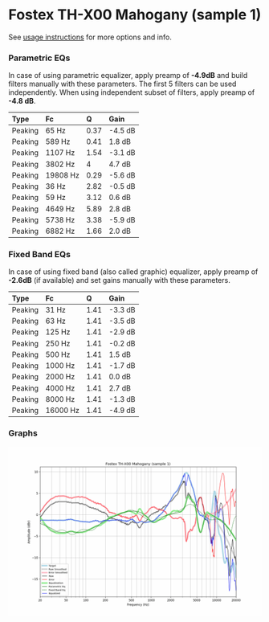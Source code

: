# Fostex TH-X00 Mahogany (sample 1)
See [usage instructions](https://github.com/jaakkopasanen/AutoEq#usage) for more options and info.

### Parametric EQs
In case of using parametric equalizer, apply preamp of **-4.9dB** and build filters manually
with these parameters. The first 5 filters can be used independently.
When using independent subset of filters, apply preamp of **-4.8 dB**.

| Type    | Fc       |    Q | Gain    |
|:--------|:---------|:-----|:--------|
| Peaking | 65 Hz    | 0.37 | -4.5 dB |
| Peaking | 589 Hz   | 0.41 | 1.8 dB  |
| Peaking | 1107 Hz  | 1.54 | -3.1 dB |
| Peaking | 3802 Hz  | 4    | 4.7 dB  |
| Peaking | 19808 Hz | 0.29 | -5.6 dB |
| Peaking | 36 Hz    | 2.82 | -0.5 dB |
| Peaking | 59 Hz    | 3.12 | 0.6 dB  |
| Peaking | 4649 Hz  | 5.89 | 2.8 dB  |
| Peaking | 5738 Hz  | 3.38 | -5.9 dB |
| Peaking | 6882 Hz  | 1.66 | 2.0 dB  |

### Fixed Band EQs
In case of using fixed band (also called graphic) equalizer, apply preamp of **-2.6dB**
(if available) and set gains manually with these parameters.

| Type    | Fc       |    Q | Gain    |
|:--------|:---------|:-----|:--------|
| Peaking | 31 Hz    | 1.41 | -3.3 dB |
| Peaking | 63 Hz    | 1.41 | -3.5 dB |
| Peaking | 125 Hz   | 1.41 | -2.9 dB |
| Peaking | 250 Hz   | 1.41 | -0.2 dB |
| Peaking | 500 Hz   | 1.41 | 1.5 dB  |
| Peaking | 1000 Hz  | 1.41 | -1.7 dB |
| Peaking | 2000 Hz  | 1.41 | 0.0 dB  |
| Peaking | 4000 Hz  | 1.41 | 2.7 dB  |
| Peaking | 8000 Hz  | 1.41 | -1.3 dB |
| Peaking | 16000 Hz | 1.41 | -4.9 dB |

### Graphs
![](./Fostex%20TH-X00%20Mahogany%20(sample%201).png)